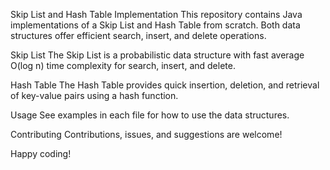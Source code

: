 Skip List and Hash Table Implementation
This repository contains Java implementations of a Skip List and Hash Table from scratch. Both data structures offer efficient search, insert, and delete operations.

Skip List
The Skip List is a probabilistic data structure with fast average O(log n) time complexity for search, insert, and delete.

Hash Table
The Hash Table provides quick insertion, deletion, and retrieval of key-value pairs using a hash function.

Usage
See examples in each file for how to use the data structures.

Contributing
Contributions, issues, and suggestions are welcome!

Happy coding!
